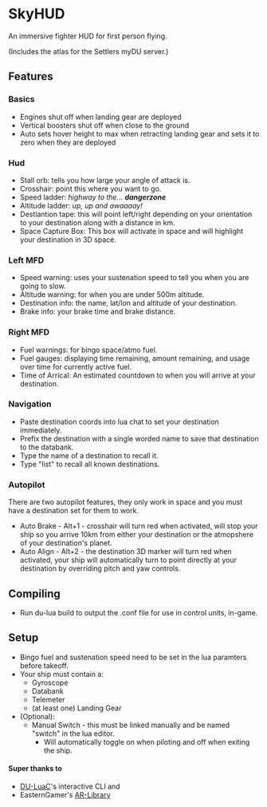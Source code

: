 # SkyHUD

An immersive fighter HUD for first person flying.

(Includes the atlas for the Settlers myDU server.)

## Features
### Basics
* Engines shut off when landing gear are deployed
* Vertical boosters shut off when close to the ground
* Auto sets hover height to max when retracting landing gear and sets it to zero when they are deployed
### Hud
* Stall orb: tells you how large your angle of attack is.
* Crosshair: point this where you want to go.
* Speed ladder: *highway to the... **dangerzone***
* Altitude ladder: *up, up and awaaaay!*
* Destiantion tape: this will point left/right depending on your orientation to your destination along with a distance in km.
* Space Capture Box: This box will activate in space and will highlight your destination in 3D space.
### Left MFD
* Speed warning: uses your sustenation speed to tell you when you are going to slow.
* Altitude warning: for when you are under 500m altitude.
* Destination info: the name, lat/lon and altitude of your destination.
* Brake info: your brake time and brake distance.
### Right MFD
* Fuel warnings: for bingo space/atmo fuel.
* Fuel gauges: displaying time remaining, amount remaining, and usage over time for currently active fuel.
* Time of Arrical: An estimated countdown to when you will arrive at your destination.
### Navigation
* Paste destination coords into lua chat to set your destination immediately.
* Prefix the destination with a single worded name to save that destination to the databank.
* Type the name of a destination to recall it.
* Type "list" to recall all known destinations.
### Autopilot
There are two autopilot features, they only work in space and you must have a destination set for them to work.
* Auto Brake - Alt+1 - crosshair will turn red when activated, will stop your ship so you arrive 10km from either your destination or the atmopshere of your destination's planet.
* Auto Align - Alt+2 - the destination 3D marker will turn red when activated, your ship will automatically turn to point directly at your destination by overriding pitch and yaw controls.

## Compiling
* Run du-lua build to output the .conf file for use in control units, in-game.

## Setup
* Bingo fuel and sustenation speed need to be set in the lua paramters before takeoff.
* Your ship must contain a:
  * Gyroscope
  * Databank
  * Telemeter
  * (at least one) Landing Gear
* (Optional):
  * Manual Switch - this must be linked manually and be named "switch" in the lua editor.
    * Will automatically toggle on when piloting and off when exiting the ship.

#### Super thanks to
* [DU-LuaC](https://github.com/wolfe-labs/DU-LuaC)'s interactive CLI
and
* EasternGamer's [AR-Library](https://github.com/EasternGamer/AR-Library)